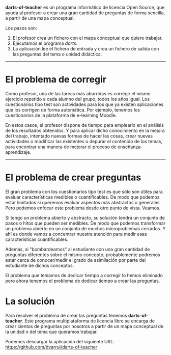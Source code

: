 
**darts-of-teacher** es un programa informático de licencia Open Source,
que ayuda al profesor a crear una gran cantidad de preguntas
de forma sencilla, a partir de una mapa conceptual.

Los pasos son:
1. El profesor crea un fichero con el mapa conceptual que quiere trabajar.
2. Ejecutamos el programa *darts*.
3. La aplicación lee el fichero de entrada y crea un fichero de salida con las preguntas del tema o unidad didáctica.

---

# El problema de corregir

Como profesor, una de las tareas más aburridas es corregir el mismo ejercicio
repetido a cada alumno del grupo, todos los años igual. Los cuestionarios
tipo test son actividades para los que ya existen aplicaciones que los corrigen
de forma automática. Por ejemplo, tenemos los cuestionarios de la plataforma
de e-learning Moodle.

En estos casos, el profesor dispone de tiempo para emplearlo en el análisis de
los resultados obtenidos. Y para aplicar dicho conocimiento en la mejora del
trabajo, intentado nuevas formas de hacer las cosas, crear nuevas actividades
o modificar las existentes o depurar el contenido de los temas, para
encontrar una manera de mejorar el proceso de enseñanza-aprendizaje.

---

# El problema de crear preguntas

El gran problema con los cuestionarios tipo test es que sólo son útiles para
evaluar características medibles o cuantificables. De modo que podemos
estar limitados si queremos evaluar aspectos más abstractos o generales.
Pero podemos enfocar este problema desde otro punto de vista. Veamos.

Si tengo un problema abierto y abstracto, su solución tendrá un conjunto de
pasos o hítos que pueden ser medibles. De modo que podemos transformar
un problema abierto en un conjunto de muchos microproblemas cerrados.
Y ahí es donde vamos a concentrar nuestra atención para medir esas
características cuantificables.

Además, si "bombardeamos" al estudiante con una gran cantidad de preguntas
diferentes sobre el mismo concepto, probablemente podremos estar cerca de
conocer/medir el grado de asimilación por parte del estudiante de dichos
conceptos.

El problema que teníamos de dedicar tiempo a corregir lo hemos eliminado
pero ahora tenemos el problema de dedicar tiempo a crear las preguntas.

# La solución

Para resolver el problema de crear las preguntas tenemos **darts-of-teacher**.
Este programa multiplataforma de licencia libre se encarga de crear
cientos de preguntas por nosotros a partir de un mapa conceptual de la unidad
o del tema que queramos trabajar.

Podemos descargar la aplicación del siguiente URL:
https://github.com/dvarrui/darts-of-teacher
